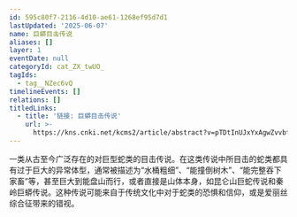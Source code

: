 ```yaml
---
id: 595c80f7-2116-4d10-ae61-1268ef95d7d1
lastUpdated: '2025-06-07'
name: 巨蟒目击传说
aliases: []
layer: 1
eventDate: null
categoryId: cat_ZX_twUO_
tagIds:
  - tag__NZec6vQ
timelineEvents: []
relations: []
titledLinks:
  - title: '链接: 巨蟒目击传说'
    url: >-
      https://kns.cnki.net/kcms2/article/abstract?v=pTDtInUJxYxAgwZvvbfcMgiJWisB8pANKwAvV9qHJnEXvVv9g4pfS-53iHmompSQF6aEG3cSMMhWUcPbwbEHAm_XHGblDf-MVMb05v8Rj6V94dhw0gWKhoBSuPc2mepdTpARJrAf2FXDs_xHLzgkjsIlc1towwtToGdrc4Z4jYNRNTbD-VG8FVbU0PMXeuAo&uniplatform=NZKPT&language=CHS
---
```

一类从古至今广泛存在的对巨型蛇类的目击传说。在这类传说中所目击的蛇类都具有过于巨大的异常体型，通常被描述为“水桶粗细”、“能撞倒树木”、“能完整吞下家畜”等，甚至巨大到能盘山而行，或者直接是山体本身，如昆仑山巨蛇传说和秦岭巨蟒传说。这种传说可能来自于传统文化中对于蛇类的恐惧和信仰，或是爱丽丝综合征带来的错视。
